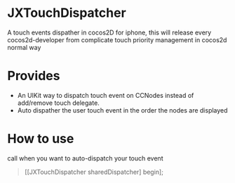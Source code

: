 JXTouchDispatcher
=================

A touch events dispather in cocos2D for iphone, this will release every cocos2d-developer from complicate touch priority management in cocos2d normal way

# Provides
* An UIKit way to dispatch touch event on CCNodes instead of add/remove touch delegate.
* Auto dispather the user touch event in the order the nodes are displayed

# How to use
call when you want to auto-dispatch your touch event
>[[JXTouchDispatcher sharedDispatcher] begin];
